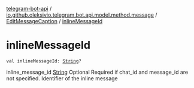 [telegram-bot-api](../../index.md) / [io.github.oleksivio.telegram.bot.api.model.method.message](../index.md) / [EditMessageCaption](index.md) / [inlineMessageId](./inline-message-id.md)

# inlineMessageId

`val inlineMessageId: `[`String`](https://kotlinlang.org/api/latest/jvm/stdlib/kotlin/-string/index.html)`?`

inline_message_id [String](https://kotlinlang.org/api/latest/jvm/stdlib/kotlin/-string/index.html) Optional Required if chat_id and message_id are not specified. Identifier of the inline message

